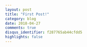```yaml
---
layout: post
title: "First Post!"
category: blog
date: 2018-04-27
comments: true
disqus_identifier: f287765ab44cfdd5
highlights: false
---
```

